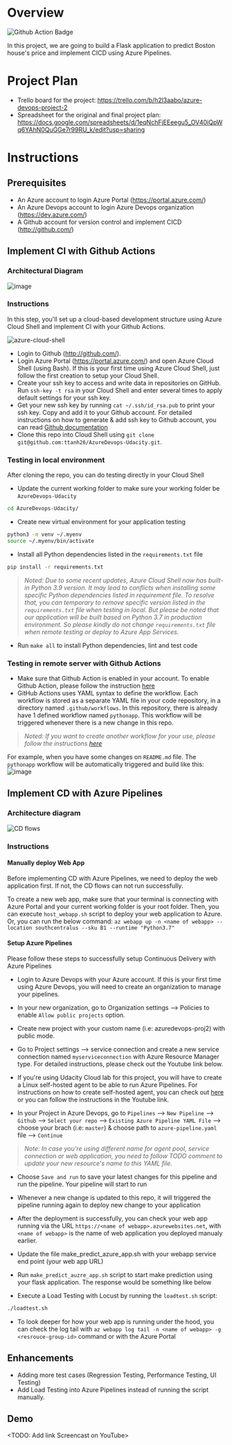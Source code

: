 # Overview
![Github Action Badge](https://github.com/ttanh26/AzureDevops-Udacity/actions/workflows/pythonapp.yml/badge.svg?branch=github-action-ci)

In this project, we are going to build a Flask application to predict Boston house's price and implement CICD using Azure Pipelines.

# Project Plan

* Trello board for the project: https://trello.com/b/h2l3aabo/azure-devops-project-2
* Spreadsheet for the original and final project plan: https://docs.google.com/spreadsheets/d/1eqNchFjEEeegu5_OV40iQpWq6YAhN0QuGGe7r99RU_k/edit?usp=sharing

# Instructions

## Prerequisites
* An Azure account to login Azure Portal (https://portal.azure.com/)
* An Azure Devops account to login Azure Devops organization (https://dev.azure.com/)
* A Github account for version control and implement CICD (http://github.com/)

## Implement CI with Github Actions
### Architectural Diagram
![image](https://github.com/javier-caparo/Udacity-DevOps-Azure-Project-2/blob/main/images/ci-diagram.png)

### Instructions
In this step, you'll set up a cloud-based development structure using Azure Cloud Shell and implement CI with your Github Actions.

![azure-cloud-shell](https://user-images.githubusercontent.com/41542622/196384333-e9e38a48-e23a-4b4d-aede-3e56b87d7762.png)

* Login to Github (http://github.com/).
* Login Azure Portal (https://portal.azure.com/) and open Azure Cloud Shell (using Bash). If this is your first time using Azure Cloud Shell, just follow the first creation to setup your Cloud Shell.
* Create your ssh key to access and write data in repositories on GitHub. Run `ssh-key -t rsa` in your Cloud Shell and enter several times to apply default settings for your ssh key.
* Get your new ssh key by running `cat ~/.ssh/id_rsa.pub` to print your ssh key. Copy and add it to your Github account. For detailed instructions on how to generate & add ssh key to Github account, you can read [Github documentation](https://docs.github.com/en/authentication/connecting-to-github-with-ssh)
* Clone this repo into Cloud Shell using `git clone git@github.com:ttanh26/AzureDevops-Udacity.git`.
### Testing in local environment
After cloning the repo, you can do testing directly in your Cloud Shell
* Update the current working folder to make sure your working folder be `AzureDevops-Udacity`
```bash
cd AzureDevops-Udacity/
```
* Create new virtual environment for your application testing
```bash
python3 -m venv ~/.myenv
source ~/.myenv/bin/activate
```
* Install all Python dependencies listed in the `requirements.txt` file
```bash
pip install -r requirements.txt
```
> *Noted: Due to some recent updates, Azure Cloud Shell now has built-in Python 3.9 version. It may lead to conflicts when installing some specific Python dependencies listed in requirement file. To resolve that, you can temporary to remove specific version listed in the `requirements.txt` file when testing in local. But please be noted that our application will be built based on Python 3.7 in production environment. So please kindly do not change `requirements.txt` file when remote testing or deploy to Azure App Services.*

* Run `make all` to install Python dependencies, lint and test code

### Testing in remote server with Github Actions
* Make sure that Github Action is enabled in your account. To enable Github Action, please follow the instruction [here](https://docs.github.com/en/repositories/managing-your-repositorys-settings-and-features/enabling-features-for-your-repository/managing-github-actions-settings-for-a-repository)
* GitHub Actions uses YAML syntax to define the workflow. Each workflow is stored as a separate YAML file in your code repository, in a directory named `.github/workflows`. In this repository, there is already have 1 defined workflow named `pythonapp`. This workflow will be triggered whenever there is a new change in this repo.
> *Noted: If you want to create another workflow for your use, please follow the instructions [here](https://docs.github.com/en/actions/using-workflows/workflow-syntax-for-github-actions)* 

For example, when you have some changes on `README.md` file. The `pythonapp` workflow will be automatically triggered and build like this:
![image](https://user-images.githubusercontent.com/41542622/196403925-6a0076c1-b1ac-4500-bb3b-4c3a6209dd02.png)

## Implement CD with Azure Pipelines
### Architecture diagram
![CD flows](cd-diagram.png)

### Instructions
#### Manually deploy Web App
Before implementing CD with Azure Pipelines, we need to deploy the web application first. If not, the CD flows can not run successfully.

To create a new web app, make sure that your terminal is connecting with Azure Portal and your current working folder is your root folder. Then, you can execute `host_webapp.sh` script to deploy your web application to Azure.
Or, you can run the below command:
`az webapp up -n <name of webapp> --location southcentralus --sku B1 --runtime "Python3.7"`

#### Setup Azure Pipelines
Please follow these steps to successfully setup Continuous Delivery with Azure Pipelines
* Login to Azure Devops with your Azure account. If this is your first time using Azure Devops, you will need to create an organization to manage your pipelines. 
* In your new organization, go to Organization settings --> Policies to enable `Allow public projects` option.
* Create new project with your custom name (i.e: azuredevops-proj2) with public mode.
* Go to Project settings --> service connection and create a new service connection named `myserviceconnection` with Azure Resource Manager type. For detailed instructions, please check out the Youtube link below.
* If you're using Udacity Cloud lab for this project, you will have to create a Linux self-hosted agent to be able to run Azure Pipelines. For instructions on how to create self-hosted agent, you can check out [here](https://learn.microsoft.com/en-us/azure/devops/pipelines/agents/v2-linux?view=azure-devops) or you can follow the instructions in the Youtube link.

* In your Project in Azure Devops, go to `Pipelines` --> `New Pipeline` --> `Github` --> `Select your repo` --> `Existing Azure Pipeline YAML File` --> choose your brach (i.e: `master`) & choose path to `azure-pipeline.yaml` file --> `Continue` 
> *Note: In case you're using different name for agent pool, service connection or web application, you need to follow TODO comment to update your new resource's name to this YAML file.*

* Choose `Save and run` to save your latest changes for this pipeline and run the pipeline. Your pipeline will start to run

* Whenever a new change is updated to this repo, it will triggered the pipeline running again to deploy new change to your application

* After the deployment is successfully, you can check your web app running via the URL `https://<name of webapp>.azurewebsites.net`, with `<name of webapp>` is the name of web application you deployed manualy earlier.

* Update the file make_predict_azure_app.sh with your webapp service end point (your web app URL)

* Run `make_predict_auzre_app.sh` script to start make prediction using your flask application. The response would be something like below

* Execute a Load Testing with Locust by running the `loadtest.sh` script:
```bash
./loadtest.sh
```

* To look deeper for how your web app is running under the hood, you can check the log tail with `az webapp log tail -n <name of webapp> -g <resrouce-group-id>` command or with the Azure Portal

## Enhancements
* Adding more test cases (Regression Testing, Performance Testing, UI Testing)
* Add Load Testing into Azure Pipelines instead of running the script manually.

## Demo 

<TODO: Add link Screencast on YouTube>
